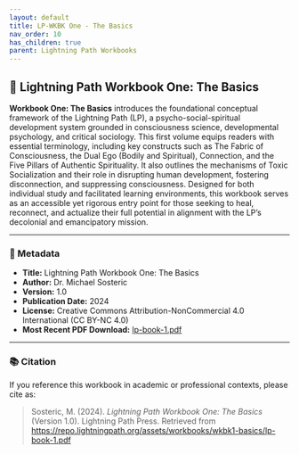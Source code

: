 ```yaml
---
layout: default
title: LP-WKBK One - The Basics
nav_order: 10
has_children: true
parent: Lightning Path Workbooks
---
```


## 📘 Lightning Path Workbook One: The Basics

**Workbook One: The Basics** introduces the foundational conceptual framework of the Lightning Path (LP), a psycho-social-spiritual development system grounded in consciousness science, developmental psychology, and critical sociology. This first volume equips readers with essential terminology, including key constructs such as The Fabric of Consciousness, the Dual Ego (Bodily and Spiritual), Connection, and the Five Pillars of Authentic Spirituality. It also outlines the mechanisms of Toxic Socialization and their role in disrupting human development, fostering disconnection, and suppressing consciousness. Designed for both individual study and facilitated learning environments, this workbook serves as an accessible yet rigorous entry point for those seeking to heal, reconnect, and actualize their full potential in alignment with the LP’s decolonial and emancipatory mission.

---

### 📄 Metadata

- **Title:** Lightning Path Workbook One: The Basics  
- **Author:** Dr. Michael Sosteric  
- **Version:** 1.0  
- **Publication Date:** 2024  
- **License:** Creative Commons Attribution-NonCommercial 4.0 International (CC BY-NC 4.0)  
- **Most Recent PDF Download:** [lp-book-1.pdf](https://repo.lightningpath.org/assets/workbooks/wkbk1-basics/lp-book-1.pdf)

---

### 📚 Citation

If you reference this workbook in academic or professional contexts, please cite as:

> Sosteric, M. (2024). *Lightning Path Workbook One: The Basics* (Version 1.0). Lightning Path Press. Retrieved from https://repo.lightningpath.org/assets/workbooks/wkbk1-basics/lp-book-1.pdf





